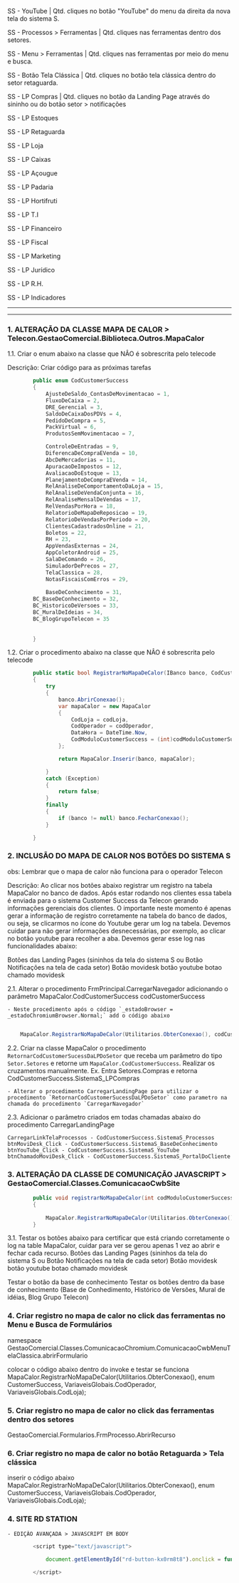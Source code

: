 SS - YouTube                         | Qtd. cliques no botão "YouTube" do menu da direita da nova tela do sistema S.

SS - Processos > Ferramentas         | Qtd. cliques nas ferramentas dentro dos setores.

SS - Menu > Ferramentas              | Qtd. cliques nas ferramentas por meio do menu e busca.

SS - Botão Tela Clássica             | Qtd. cliques no botão tela clássica dentro do setor retaguarda.

SS - LP Compras                      | Qtd. cliques no botão da Landing Page através do sininho ou do botão setor > notificações

SS - LP Estoques

SS - LP Retaguarda

SS - LP Loja

SS - LP Caixas

SS - LP Açougue

SS - LP Padaria

SS - LP Hortifruti

SS - LP T.I

SS - LP Financeiro

SS - LP Fiscal

SS - LP Marketing

SS - LP Jurídico

SS - LP R.H.

SS - LP Indicadores

--------------------------------------------------------------------------------------
--------------------------------------------------------------------------------------

### 1. ALTERAÇÃO DA CLASSE MAPA DE CALOR > Telecon.GestaoComercial.Biblioteca.Outros.MapaCalor

1.1. Criar o enum abaixo na classe que NÂO é sobrescrita pelo telecode

Descrição: Criar código para as próximas tarefas

``` csharp
        public enum CodCustomerSuccess
        {
            AjusteDeSaldo_ContasDeMovimentacao = 1,
            FluxoDeCaixa = 2,
            DRE_Gerencial = 3,
            SaldoDeCaixaDosPDVs = 4,
            PedidoDeCompra = 5,
            PackVirtual = 6,
            ProdutosSemMovimentacao = 7,

            ControleDeEntradas = 9,
            DiferencaDeCompraEVenda = 10,
            AbcDeMercadorias = 11,
            ApuracaoDeImpostos = 12,
            AvaliacaoDoEstoque = 13,
            PlanejamentoDeCompraEVenda = 14,
            RelAnaliseDeComportamentoDaLoja = 15,
            RelAnaliseDeVendaConjunta = 16,
            RelAnaliseMensalDeVendas = 17,
            RelVendasPorHora = 18,
            RelatorioDeMapaDeReposicao = 19,
            RelatorioDeVendasPorPeriodo = 20,
            ClientesCadastradosOnline = 21,
            Boletos = 22,
            RH = 23,
            AppVendasExternas = 24,
            AppColetorAndroid = 25,
            SalaDeComando = 26,
            SimuladorDePrecos = 27,
            TelaClassica = 28,
            NotasFiscaisComErros = 29,
	    	    	    	    
     	    BaseDeConhecimento = 31,
	    BC_BaseDeConhecimento = 32,
	    BC_HistoricoDeVersoes = 33,
	    BC_MuralDeIdeias = 34,
	    BC_BlogGrupoTelecon = 35
	    
	    
        }
```


1.2. Criar o procedimento abaixo na classe que NÂO é sobrescrita pelo telecode

``` csharp
        public static bool RegistrarNoMapaDeCalor(IBanco banco, CodCustomerSuccess codModuloCustomerSuccess, int codOperador, int codLoja)
        {
            try
            {
                banco.AbrirConexao();
                var mapaCalor = new MapaCalor
                {
                    CodLoja = codLoja,
                    CodOperador = codOperador,
                    DataHora = DateTime.Now,
                    CodModuloCustomerSuccess = (int)codModuloCustomerSuccess
                };

                return MapaCalor.Inserir(banco, mapaCalor);

            }
            catch (Exception)
            {
                return false;
            }
            finally
            {
                if (banco != null) banco.FecharConexao();
            }

        }		
```



### 2. INCLUSÃO DO MAPA DE CALOR NOS BOTÕES DO SISTEMA S 

obs: Lembrar que o mapa de calor não funciona para o operador Telecon

Descrição: Ao clicar nos botões abaixo registrar um registro na tabela MapaCalor no banco de dados. Após estar rodando nos clientes essa tabela é enviada para o sistema Customer Success da Telecon gerando informações gerenciais dos clientes.
O importante neste momento é apenas gerar a informação de registro corretamente na tabela do banco de dados, ou seja, se clicarmos no ícone do Youtube gerar um log na tabela. Devemos cuidar para não gerar informações desnecessárias, por exemplo, ao clicar no botão youtube para recolher a aba.
Devemos gerar esse log nas funcionalidades abaixo:

Botões das Landing Pages (sininhos da tela do sistema S ou Botão Notificações na tela de cada setor)
Botão movidesk
botão youtube
botao chamado  movidesk

2.1. Alterar o procedimento FrmPrincipal.CarregarNavegador adicionando o parâmetro MapaCalor.CodCustomerSuccess codCustomerSuccess

	- Neste procedimento após o código `_estadoBrowser = _estadoChromiumBrowser.Normal;` add o código abaixo
	
``` csharp

	MapaCalor.RegistrarNoMapaDeCalor(Utilitarios.ObterConexao(), codCustomerSuccess, VariaveisGlobais.CodOperador, VariaveisGlobais.CodLoja);	

```	

2.2. Criar na classe MapaCalor o procedimento `RetornarCodCustomerSucessDaLPDoSetor` que receba um parâmetro do tipo `Setor.Setores` e retorne um `MapaCalor.CodCustomerSuccess`. Realizar os cruzamentos manualmente. Ex. Entra Setores.Compras e retorna CodCustomerSuccess.SistemaS_LPCompras

	- Alterar o procedimento CarregarLandingPage para utilizar o procedimento `RetornarCodCustomerSucessDaLPDoSetor` como parametro na chamada do procedimento `CarregarNavegador`
	
2.3. Adicionar o parâmetro criados em todas chamadas abaixo do procedimento CarregarLandingPage

	CarregarLinkTelaProcessos - CodCustomerSuccess.SistemaS_Processos
	btnMoviDesk_Click - CodCustomerSuccess.SistemaS_BaseDeConhecimento
	btnYouTube_Click - CodCustomerSuccess.SistemaS_YouTube
	btnChamadoMoviDesk_Click - CodCustomerSuccess.SistemaS_PortalDoCliente



			
### 3. ALTERAÇÃO DA CLASSE DE COMUNICAÇÃO JAVASCRIPT > GestaoComercial.Classes.ComunicacaoCwbSite


``` csharp
        public void registrarNoMapaDeCalor(int codModuloCustomerSuccess)
        {
            
            MapaCalor.RegistrarNoMapaDeCalor(Utilitarios.ObterConexao(), enum ModuloCustomerSuccess, VariaveisGlobais.CodOperador, VariaveisGlobais.CodLoja);
        }		
```	
	

3.1. Testar os botões abaixo para certificar que está criando corretamente o log na table MapaCalor, cuidar para ver se gerou apenas 1 vez ao abrir e fechar cada recurso.
Botões das Landing Pages (sininhos da tela do sistema S ou Botão Notificações na tela de cada setor)
Botão movidesk
botão youtube
botao chamado  movidesk

Testar o botão da base de conhecimento
Testar os botões dentro da base de conhecimento (Base de Conhedimento, Histórico de Versões, Mural de idéias, Blog Grupo Telecon)

	
### 4. 	Criar registro no mapa de calor no click das ferramentas no Menu e Busca de Formulários

namespace GestaoComercial.Classes.ComunicacaoChromium.ComunicacaoCwbMenuTelaClassica.abrirFormulario

colocar o código abaixo dentro do invoke e testar se funciona
MapaCalor.RegistrarNoMapaDeCalor(Utilitarios.ObterConexao(), enum CustomerSuccess, VariaveisGlobais.CodOperador, VariaveisGlobais.CodLoja);
	
### 5. 	Criar registro no mapa de calor no click das ferramentas dentro dos setores	
	
GestaoComercial.Formularios.FrmProcesso.AbrirRecurso

### 6. 	Criar registro no mapa de calor no botão Retaguarda > Tela clássica

inserir o código abaixo
MapaCalor.RegistrarNoMapaDeCalor(Utilitarios.ObterConexao(), enum CustomerSuccess, VariaveisGlobais.CodOperador, VariaveisGlobais.CodLoja);






### 4. SITE RD STATION
 	
	- EDIÇÃO AVANÇADA > JAVASCRIPT EM BODY

``` javascript
		<script type="text/javascript">
			
			document.getElementById("rd-button-kx0rm8t8").onclick = function () { ComunicacaoCwbSite.registrarNoMapaDeCalor(XXXXX); }

		</script>	
```		
